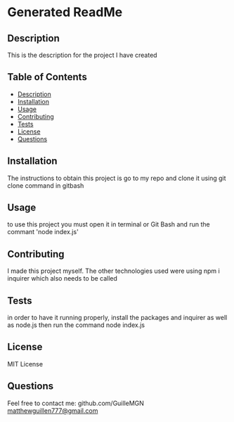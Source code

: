 # Generated ReadMe

## Description 
This is the description for the project I have created

## Table of Contents
* [Description](#description)
* [Installation](#installation)
* [Usage](#usage)
* [Contributing](#contributing)
* [Tests](#Tests)
* [License](#license)
* [Questions](#questions)

## Installation
The instructions to obtain this project is go to my repo and clone it using git clone command in gitbash

## Usage
to use this project you must open it in terminal or Git Bash and run the commant 'node index.js'

## Contributing
I made this project myself. The other technologies used were using npm i inquirer which also needs to be called

## Tests
in order to have it running properly, install the packages and inquirer as well as node.js then run the command node index.js

## License 
MIT License

## Questions
Feel free to contact me: 
github.com/GuilleMGN
matthewguillen777@gmail.com